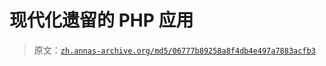 # 现代化遗留的 PHP 应用

> 原文：[`zh.annas-archive.org/md5/06777b89258a8f4db4e497a7883acfb3`](https://zh.annas-archive.org/md5/06777b89258a8f4db4e497a7883acfb3)